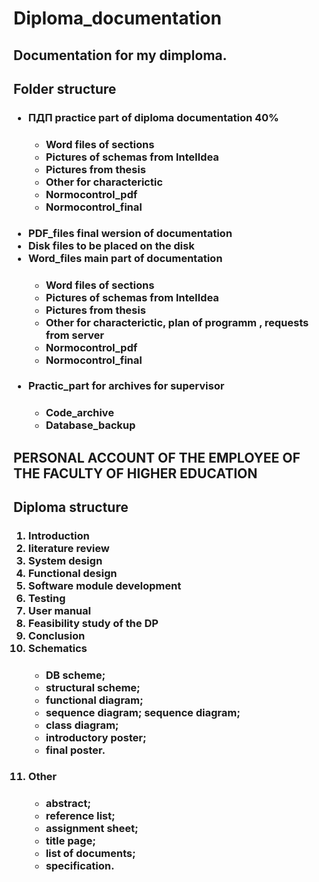 <h1> Diploma_documentation </h1>
<h2> Documentation for my dimploma. </h2>


<h2><p> Folder structure <p/></h2>
  <ul><h3>
<li> ПДП practice part of diploma documentation 40%	</li> 
       <ul><h4>
              <li> Word files of sections</li> 
              <li> Pictures of schemas from IntelIdea</li> 
              <li> Pictures from thesis</li> 
              <li> Other for characterictic</li>
              <li> Normocontrol_pdf</li>
              <li> Normocontrol_final</li>
       </h4></ul>
<li> PDF_files final wersion of documentation	</li> 
<li> Disk files to be placed on the disk	</li> 
<li> Word_files main part of documentation	</li> 
       <ul><h4>
              <li> Word files of sections</li> 
              <li> Pictures of schemas from IntelIdea</li> 
              <li> Pictures from thesis</li> 
              <li> Other for characterictic, plan of programm , requests from server</li>
              <li> Normocontrol_pdf</li>
              <li> Normocontrol_final</li>
       </h4></ul>
<li> Practic_part for archives for supervisor	</li> 
       <ul><h4>
              <li> Code_archive</li> 
              <li> Database_backup</li> 
       </h4></ul>
  </h3></ul>



<h2> PERSONAL ACCOUNT OF THE EMPLOYEE OF THE FACULTY OF HIGHER EDUCATION </h2>

<h2><p> Diploma structure <p/></h2>
  <ol><h3>
<li> Introduction </li>
<li> literature review </li>
<li> System design </li>
<li> Functional design </li>
<li> Software module development </li>
<li> Testing </li>
<li> User manual </li>
<li> Feasibility study of the DP </li>
<li> Conclusion </li>
<li> Schematics </li>
    <ul><h4>
  <li> DB scheme; </li>
  <li> structural scheme; </li>
  <li> functional diagram; </li>
  <li> sequence diagram; sequence diagram; </li>
  <li> class diagram; </li>
  <li> introductory poster; </li>
  <li> final poster. </li>
    </h4></ul>
<li> Other </li>
    <ul><h4>
  <li> abstract; </li>
  <li> reference list; </li>
  <li> assignment sheet;  </li>
  <li> title page; </li>
  <li> list of documents; </li>
  <li> specification. </li>
    </h4></ul>
  </h3></ol>
